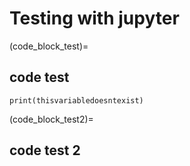 # Testing with jupyter

(code_block_test)=
## code test

```{code-cell}
print(thisvariabledoesntexist)
```

(code_block_test2)=
## code test 2